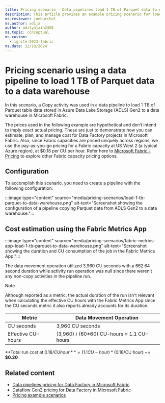 ```yaml
---
title: Pricing scenario - Data pipelines load 1 TB of Parquet data to data warehouse
description: This article provides an example pricing scenario for loading 1 TB of Parquet data to a data warehouse using Data Factory in Microsoft Fabric.
ms.reviewer: jonburchel
ms.author: adija
author: adityajain2408
ms.topic: conceptual
ms.custom:
  - ignite-2023-fabric
ms.date: 12/18/2024
---
```


# Pricing scenario using a data pipeline to load 1 TB of Parquet data to a data warehouse

In this scenario, a Copy activity was used in a data pipeline to load 1 TB of Parquet table data stored in Azure Data Lake Storage (ADLS) Gen2 to a data warehouse in Microsoft Fabric.

The prices used in the following example are hypothetical and don’t intend to imply exact actual pricing. These are just to demonstrate how you can estimate, plan, and manage cost for Data Factory projects in Microsoft Fabric. Also, since Fabric capacities are priced uniquely across regions, we use the pay-as-you-go pricing for a Fabric capacity at US West 2 (a typical Azure region), at $0.18 per CU per hour. Refer here to [Microsoft Fabric - Pricing](https://azure.microsoft.com/pricing/details/microsoft-fabric/) to explore other Fabric capacity pricing options.

## Configuration

To accomplish this scenario, you need to create a pipeline with the following configuration:

:::image type="content" source="media/pricing-scenarios/load-1-tb-parquet-to-data-warehouse.png" alt-text="Screenshot showing the configuration of a pipeline copying Parquet data from ADLS Gen2 to a data warehouse.":::

## Cost estimation using the Fabric Metrics App

:::image type="content" source="media/pricing-scenarios/fabric-metrics-app-load-1-tb-parquet-to-data-warehouse.png" alt-text="Screenshot showing the duration and CU consumption of the job in the Fabric Metrics App.":::

The data movement operation utilized 3,960 CU seconds with a 662.64 second duration while activity run operation was null since there weren’t any non-copy activities in the pipeline run.

> [!NOTE]
> Although reported as a metric, the actual duration of the run isn't relevant when calculating the effective CU hours with the Fabric Metrics App since the CU seconds metric it also reports already accounts for its duration.

|Metric  |Data Movement Operation  |
|---------|---------|
|CU seconds     | 3,960 CU seconds        |
|Effective CU-hours     | (3,960) / (60*60) CU-hours = 1.1 CU-hours        |

**Total run cost at $0.18/CU hour** = (1.1 CU-hour) * ($0.18/CU hour) ~= **$0.20**

## Related content

- [Data pipelines pricing for Data Factory in Microsoft Fabric](pricing-pipelines.md)
- [Dataflow Gen2 pricing for Data Factory in Microsoft Fabric](pricing-dataflows-gen2.md)
- [Pricing example scenarios](pricing-overview.md#pricing-examples)
